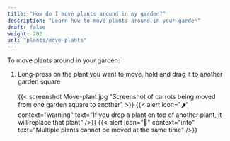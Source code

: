 ```yaml
---
title: "How do I move plants around in my garden?"
description: "Learn how to move plants around in your garden"
draft: false
weight: 202
url: "plants/move-plants"
---
```


To move plants around in your garden:

1. Long-press on the plant you want to move, hold and drag it to another garden square<br /><br />
{{< screenshot Move-plant.jpg "Screenshot of carrots being moved from one garden square to another" >}}
{{< alert icon="🌶️" context="warning" text="If you drop a plant on top of another plant, it will replace that plant" />}}
{{< alert icon="🥬" context="info" text="Multiple plants cannot be moved at the same time" />}}

